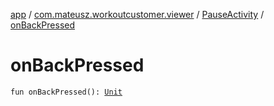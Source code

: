 [app](../../index.md) / [com.mateusz.workoutcustomer.viewer](../index.md) / [PauseActivity](index.md) / [onBackPressed](./on-back-pressed.md)

# onBackPressed

`fun onBackPressed(): `[`Unit`](https://kotlinlang.org/api/latest/jvm/stdlib/kotlin/-unit/index.html)